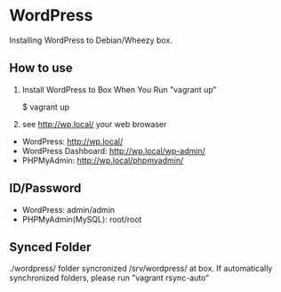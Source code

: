WordPress
=========
Installing WordPress to Debian/Wheezy box.

How to use
----------

1. Install WordPress to Box When You Run "vagrant up"

    $ vagrant up

2. see http://wp.local/ your web browaser

- WordPress: http://wp.local/
- WordPress Dashboard: http://wp.local/wp-admin/
- PHPMyAdmin: http://wp.local/phpmyadmin/

ID/Password
-----------

- WordPress: admin/admin
- PHPMyAdmin(MySQL): root/root

Synced Folder
-------------

./wordpress/ folder syncronized /srv/wordpress/ at box.
If automatically synchronized folders, please run "vagrant rsync-auto"

